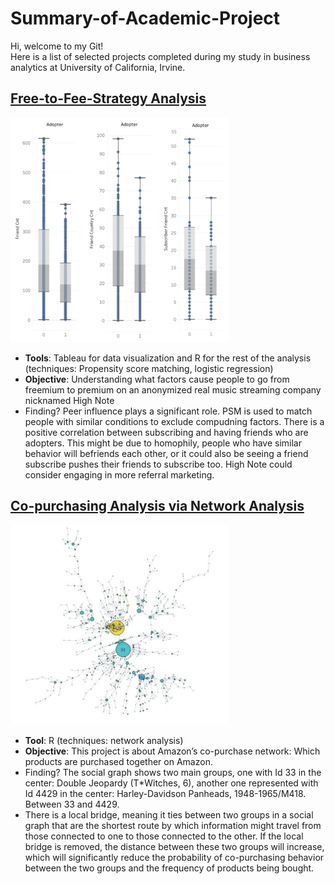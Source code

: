 # Summary-of-Academic-Project
Hi, welcome to my Git!  
Here is a list of selected projects completed during my study in business analytics at University of California, Irvine. 

## [Free-to-Fee-Strategy Analysis](https://github.com/joychentw/Free-to-Fee-Strategy-Analysis)
<img src="https://github.com/joychentw/Summary-of-Academic-Project/blob/main/images/free-to-fee.png?raw=true" width="350">   

- **Tools**: Tableau for data visualization and R for the rest of the analysis (techniques: Propensity score matching, logistic regression)
- **Objective**: Understanding what factors cause people to go from freemium to premium on an anonymized real music streaming company nicknamed High Note
- Finding? Peer influence  plays a significant role. PSM is used to match people with similar conditions to exclude compudning factors. There is a positive correlation between subscribing and having friends who are adopters. This might be due to homophily, people who have similar behavior will befriends each other, or it could also be seeing a friend subscribe pushes their friends to subscribe too. High Note could consider engaging in more referral marketing. 

  
   
## [Co-purchasing Analysis via Network Analysis](https://github.com/joychentw/Copurchasing-Analysis-via-Network-Analysis)
<img src="https://github.com/joychentw/Summary-of-Academic-Project/blob/main/images/copurchasing.png?raw=true" width="350">   

- **Tool**: R (techniques: network analysis)
- **Objective**: This project is about Amazon’s co-purchase network: Which products are purchased together on Amazon. 
- Finding? The social graph shows two main groups, one with Id 33 in the center: Double Jeopardy (T*Witches, 6), another one represented with Id 4429 in the center: Harley-Davidson Panheads, 1948-1965/M418. Between 33 and 4429. 
- There is a local bridge, meaning it ties between two groups in a social graph that are the shortest route by which information might travel from those connected to one to those connected to the other. If the local bridge is removed, the distance between these two groups will increase, which will significantly reduce the probability of co-purchasing behavior between the two groups and the frequency of products being bought. 

